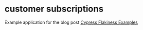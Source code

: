 # customer subscriptions

Example application for the blog post [Cypress Flakiness Examples](https://glebbahmutov.com/blog/flakiness-example/)

